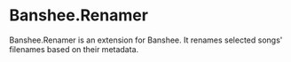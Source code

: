 Banshee.Renamer
===============

Banshee.Renamer is an extension for Banshee. It renames selected songs' filenames based on their metadata.
